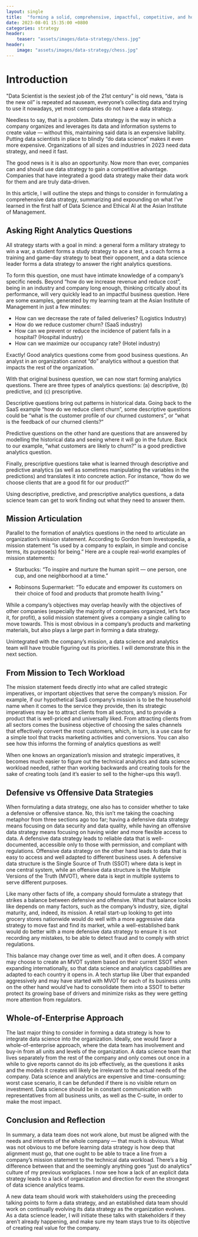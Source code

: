 ```yaml
---
layout: single
title:  "forming a solid, comprehensive, impactful, competitive, and holistic data strategy"
date: 2023-08-01 15:35:00 +0800
categories: strategy
header:
    teaser: "assets/images/data-strategy/chess.jpg"
header:
    image: "assets/images/data-strategy/chess.jpg"
---
```


# Introduction

"Data Scientist is the sexiest job of the 21st century” is old news, “data is the new oil” is repeated ad nauseam, everyone’s collecting data and trying to use it nowadays, yet most companies do not have a data strategy.

Needless to say, that is a problem. Data strategy is the way in which a company organizes and leverages its data and information systems to create value — without this, maintaining said data is an expensive liability. Putting data scientists in place to blindly “do data science” makes it even more expensive. Organizations of all sizes and industries in 2023 need data strategy, and need it fast.

The good news is it is also an opportunity. Now more than ever, companies can and should use data strategy to gain a competitive advantage. Companies that have integrated a good data strategy make their data work for them and are truly data-driven.

In this article, I will outline the steps and things to consider in formulating a comprehensive data strategy, summarizing and expounding on what I’ve learned in the first half of Data Science and Ethical AI at the Asian Institute of Management.

## Asking Right Analytics Questions

All strategy starts with a goal in mind: a general form a military strategy to win a war, a student forms a study strategy to ace a test, a coach forms a training and game-day strategy to beat their opponent, and a data science leader forms a data strategy to answer the right analytics questions.

To form this question, one must have intimate knowledge of a company’s specific needs. Beyond “how do we increase revenue and reduce cost”, being in an industry and company long enough, thinking critically about its performance, will very quickly lead to an impactful business question. Here are some examples, generated by my learning team at the Asian Institute of Management in just a few minutes:

- How can we decrease the rate of failed deliveries? (Logistics Industry)
- How do we reduce customer churn? (SaaS industry)
- How can we prevent or reduce the incidence of patient falls in a hospital? (Hospital industry)
- How can we maximize our occupancy rate? (Hotel industry)

Exactly! Good analytics questions come from good business questions. An analyst in an organization cannot “do” analytics without a question that impacts the rest of the organization.

With that original business question, we can now start forming analytics questions. There are three types of analytics questions: (a) descriptive, (b) predictive, and (c) prescriptive.

Descriptive questions bring out patterns in historical data. Going back to the SaaS example “how do we reduce client churn”, some descriptive questions could be “what is the customer profile of our churned customers”, or “what is the feedback of our churned clients?”

Predictive questions on the other hand are questions that are answered by modelling the historical data and seeing where it will go in the future. Back to our example, “what customers are likely to churn?” is a good predictive analytics question.

Finally, prescriptive questions take what is learned through descriptive and predictive analytics (as well as sometimes manipulating the variables in the predictions) and translates it into concrete action. For instance, “how do we choose clients that are a good fit for our product?”

Using descriptive, predictive, and prescriptive analytics questions, a data science team can get to work finding out what they need to answer them.

## Mission Articulation

Parallel to the formation of analytics questions in the need to articulate an organization’s mission statement. According to Gordon from Investopedia, a mission statement “is used by a company to explain, in simple and concise terms, its purpose(s) for being.” Here are a couple real-world examples of mission statements:

- Starbucks: “To inspire and nurture the human spirit — one person, one cup, and one neighborhood at a time.”

- Robinsons Supermarket: “To educate and empower its customers on their choice of food and products that promote health living.”

While a company’s objectives may overlap heavily with the objectives of other companies (especially the majority of companies organized, let’s face it, for profit), a solid mission statement gives a company a single calling to move towards. This is most obvious in a company’s products and marketing materials, but also plays a large part in forming a data strategy.

Unintegrated with the company’s mission, a data science and analytics team will have trouble figuring out its priorities. I will demonstrate this in the next section.

## From Mission to Tech Workload

The mission statement feeds directly into what are called strategic imperatives, or important objectives that serve the company’s mission. For example, if our hypothetical SaaS company’s mission is to be the household name when it comes to the service they provide, then its strategic imperatives may be to attract clients from all sectors, and to provide a product that is well-priced and universally liked. From attracting clients from all sectors comes the business objective of choosing the sales channels that effectively convert the most customers, which, in turn, is a use case for a simple tool that tracks marketing activities and conversions. You can also see how this informs the forming of analytics questions as well!

When one knows an organization’s mission and strategic imperatives, it becomes much easier to figure out the technical analytics and data science workload needed, rather than working backwards and creating tools for the sake of creating tools (and it’s easier to sell to the higher-ups this way!).

## Defensive vs Offensive Data Strategies

When formulating a data strategy, one also has to consider whether to take a defensive or offensive stance. No, this isn’t me taking the coaching metaphor from three sections ago too far; having a defensive data strategy means focusing on data security and data quality, while having an offensive data strategy means focusing on having wider and more flexible access to data. A defensive data strategy leads to reliable data that is well-documented, accessible only to those with permission, and compliant with regulations. Offensive data strategy on the other hand leads to data that is easy to access and well adapted to different business uses. A defensive data structure is the Single Source of Truth (SSOT) where data is kept in one central system, while an offensive data structure is the Multiple Versions of the Truth (MVOT), where data is kept in multiple systems to serve different purposes.

Like many other facts of life, a company should formulate a strategy that strikes a balance between defensive and offensive. What that balance looks like depends on many factors, such as the company’s industry, size, digital maturity, and, indeed, its mission. A retail start-up looking to get into grocery stores nationwide would do well with a more aggressive data strategy to move fast and find its market, while a well-established bank would do better with a more defensive data strategy to ensure it is not recording any mistakes, to be able to detect fraud and to comply with strict regulations.

This balance may change over time as well, and it often does. A company may choose to create an MVOT system based on their current SSOT when expanding internationally, so that data science and analytics capabilities are adapted to each country it opens in. A tech startup like Uber that expanded aggressively and may have started with MVOT for each of its business units on the other hand would’ve had to consolidate them into a SSOT to better protect its growing base of drivers and minimize risks as they were getting more attention from regulators.

## Whole-of-Enterprise Approach

The last major thing to consider in forming a data strategy is how to integrate data science into the organization. Ideally, one would favor a whole-of-enterprise approach, where the data team has involvement and buy-in from all units and levels of the organization. A data science team that lives separately from the rest of the company and only comes out once in a while to give reports cannot do its job effectively, as the questions it asks and the models it creates will likely be irrelevant to the actual needs of the company. Data science and analytics are expensive and time-consuming: worst case scenario, it can be defunded if there is no visible return on investment. Data science should be in constant communication with representatives from all business units, as well as the C-suite, in order to make the most impact.

## Conclusion and Reflection

In summary, a data team does not work alone, but must be aligned with the needs and interests of the whole company — that much is obvious. What was not obvious to me before learning data strategy is how deep that alignment must go, that one ought to be able to trace a line from a company’s mission statement to the technical data workload. There’s a big difference between that and the seemingly anything goes “just do analytics” culture of my previous workplaces. I now see how a lack of an explicit data strategy leads to a lack of organization and direction for even the strongest of data science analytics teams.

A new data team should work with stakeholders using the preceeding talking points to form a data strategy, and an established data team should work on continually evolving its data strategy as the organization evolves. As a data science leader, I will initiate these talks with stakeholders if they aren’t already happening, and make sure my team stays true to its objective of creating real value for the company.
